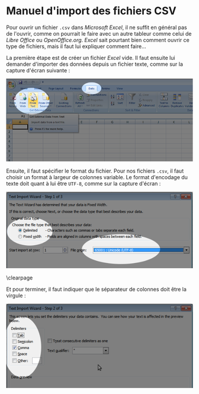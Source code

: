 
# Manuel d'import des fichiers CSV

Pour ouvrir un fichier `.csv` dans *Microsoft Excel*, il ne suffit en général pas de l'ouvrir, comme on pourrait le faire avec un autre tableur comme celui de *Libre Office* ou *OpenOffice.org*.
*Excel* sait pourtant bien comment ouvrir ce type de fichiers, mais il faut lui expliquer comment faire…

La première étape est de créer un fichier *Excel* vide.
Il faut ensuite lui demander d'importer des données depuis un fichier texte, comme sur la capture d'écran suivante :

![Ouvrir le fichier](img/csv-1.png)

Ensuite, il faut spécifier le format du fichier.
Pour nos fichiers `.csv`, il faut choisir un format à largeur de colonnes variable.
Le format d'encodage du texte doit quant à lui être `UTF-8`, comme sur la capture d'écran :

![Sélection du format de texte](img/csv-2.png)

\clearpage

Et pour terminer, il faut indiquer que le séparateur de colonnes doit être la virgule :

![Sélection du délimiteur de colonnes](img/csv-3.png)
